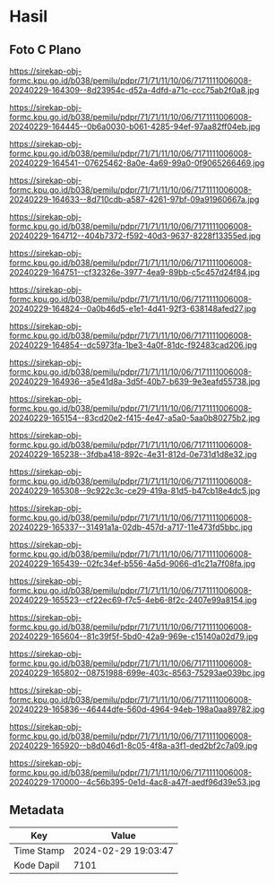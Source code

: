# Hasil

## Foto C Plano

https://sirekap-obj-formc.kpu.go.id/b038/pemilu/pdpr/71/71/11/10/06/7171111006008-20240229-164309--8d23954c-d52a-4dfd-a71c-ccc75ab2f0a8.jpg

https://sirekap-obj-formc.kpu.go.id/b038/pemilu/pdpr/71/71/11/10/06/7171111006008-20240229-164445--0b6a0030-b061-4285-94ef-97aa82ff04eb.jpg

https://sirekap-obj-formc.kpu.go.id/b038/pemilu/pdpr/71/71/11/10/06/7171111006008-20240229-164541--07625462-8a0e-4a69-99a0-0f9065266469.jpg

https://sirekap-obj-formc.kpu.go.id/b038/pemilu/pdpr/71/71/11/10/06/7171111006008-20240229-164633--8d710cdb-a587-4261-97bf-09a91960667a.jpg

https://sirekap-obj-formc.kpu.go.id/b038/pemilu/pdpr/71/71/11/10/06/7171111006008-20240229-164712--404b7372-f592-40d3-9637-8228f13355ed.jpg

https://sirekap-obj-formc.kpu.go.id/b038/pemilu/pdpr/71/71/11/10/06/7171111006008-20240229-164751--cf32326e-3977-4ea9-89bb-c5c457d24f84.jpg

https://sirekap-obj-formc.kpu.go.id/b038/pemilu/pdpr/71/71/11/10/06/7171111006008-20240229-164824--0a0b46d5-e1e1-4d41-92f3-638148afed27.jpg

https://sirekap-obj-formc.kpu.go.id/b038/pemilu/pdpr/71/71/11/10/06/7171111006008-20240229-164854--dc5973fa-1be3-4a0f-81dc-f92483cad206.jpg

https://sirekap-obj-formc.kpu.go.id/b038/pemilu/pdpr/71/71/11/10/06/7171111006008-20240229-164936--a5e41d8a-3d5f-40b7-b639-9e3eafd55738.jpg

https://sirekap-obj-formc.kpu.go.id/b038/pemilu/pdpr/71/71/11/10/06/7171111006008-20240229-165154--83cd20e2-f415-4e47-a5a0-5aa0b80275b2.jpg

https://sirekap-obj-formc.kpu.go.id/b038/pemilu/pdpr/71/71/11/10/06/7171111006008-20240229-165238--3fdba418-892c-4e31-812d-0e731d1d8e32.jpg

https://sirekap-obj-formc.kpu.go.id/b038/pemilu/pdpr/71/71/11/10/06/7171111006008-20240229-165308--9c922c3c-ce29-419a-81d5-b47cb18e4dc5.jpg

https://sirekap-obj-formc.kpu.go.id/b038/pemilu/pdpr/71/71/11/10/06/7171111006008-20240229-165337--31491a1a-02db-457d-a717-11e473fd5bbc.jpg

https://sirekap-obj-formc.kpu.go.id/b038/pemilu/pdpr/71/71/11/10/06/7171111006008-20240229-165439--02fc34ef-b556-4a5d-9066-d1c21a7f08fa.jpg

https://sirekap-obj-formc.kpu.go.id/b038/pemilu/pdpr/71/71/11/10/06/7171111006008-20240229-165523--cf22ec69-f7c5-4eb6-8f2c-2407e99a8154.jpg

https://sirekap-obj-formc.kpu.go.id/b038/pemilu/pdpr/71/71/11/10/06/7171111006008-20240229-165604--81c39f5f-5bd0-42a9-969e-c15140a02d79.jpg

https://sirekap-obj-formc.kpu.go.id/b038/pemilu/pdpr/71/71/11/10/06/7171111006008-20240229-165802--08751988-699e-403c-8563-75293ae039bc.jpg

https://sirekap-obj-formc.kpu.go.id/b038/pemilu/pdpr/71/71/11/10/06/7171111006008-20240229-165836--46444dfe-560d-4964-94eb-198a0aa89782.jpg

https://sirekap-obj-formc.kpu.go.id/b038/pemilu/pdpr/71/71/11/10/06/7171111006008-20240229-165920--b8d046d1-8c05-4f8a-a3f1-ded2bf2c7a09.jpg

https://sirekap-obj-formc.kpu.go.id/b038/pemilu/pdpr/71/71/11/10/06/7171111006008-20240229-170000--4c56b395-0e1d-4ac8-a47f-aedf96d39e53.jpg


## Metadata

| Key        | Value               |
| ---------- | ------------------- |
| Time Stamp | 2024-02-29 19:03:47 |
| Kode Dapil | 7101                |



